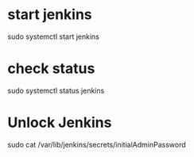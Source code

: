 # start jenkins
   
   sudo systemctl start jenkins

# check status

   sudo systemctl status jenkins

# Unlock Jenkins

   sudo cat /var/lib/jenkins/secrets/initialAdminPassword
